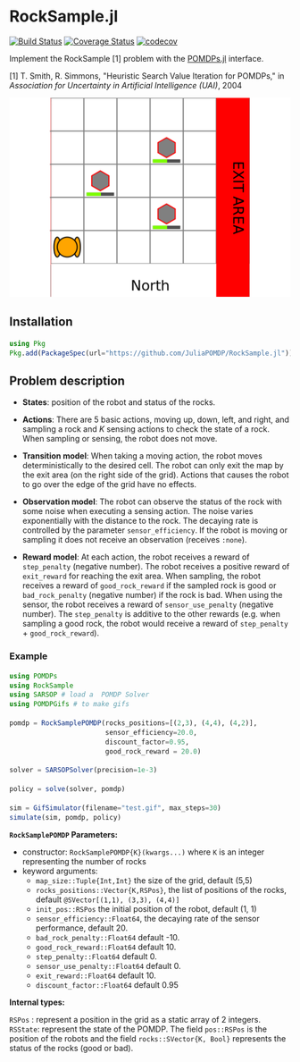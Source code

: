 # RockSample.jl 

[![Build Status](https://travis-ci.org/JuliaPOMDP/RockSample.jl.svg?branch=master)](https://travis-ci.org/JuliaPOMDP/RockSample.jl)
[![Coverage Status](https://coveralls.io/repos/github/JuliaPOMDP/RockSample.jl/badge.svg?branch=master)](https://coveralls.io/github/JuliaPOMDP/RockSample.jl?branch=master)
[![codecov](https://codecov.io/gh/juliapomdp/RockSample.jl/branch/master/graph/badge.svg)](https://codecov.io/gh/juliapomdp/RockSample.jl)

Implement the RockSample [1] problem with the [POMDPs.jl](https://github.com/JuliaPOMDP/POMDPs.jl) interface. 

[1] T. Smith, R. Simmons, "Heuristic Search Value Iteration for POMDPs," in *Association for Uncertainty in Artificial Intelligence (UAI)*, 2004

![Rock Sample Illustration](./rocksample.gif)

## Installation

```julia
using Pkg
Pkg.add(PackageSpec(url="https://github.com/JuliaPOMDP/RockSample.jl"))
```


## Problem description


- **States**: position of the robot and status of the rocks.

- **Actions**: There are 5 basic actions, moving up, down, left, and right, and sampling a rock and $K$ sensing actions to check the state of a rock. When sampling or sensing, the robot does not move.  

- **Transition model**: When taking a moving action, the robot moves deterministically to the desired cell. The robot can only exit the map by the exit area (on the right side of the grid). Actions that causes the robot to go over the edge of the grid have no effects.

- **Observation model**: The robot can observe the status of the rock with some noise when executing a sensing action. The noise varies exponentially with the distance to the rock. The decaying rate is controlled by the parameter `sensor_efficiency`. If the robot is moving or sampling it does not receive an observation (receives `:none`).

- **Reward model**: At each action, the robot receives a reward of `step_penalty` (negative number). The robot receives a positive reward of `exit_reward` for reaching the exit area. When sampling, the robot receives a reward of `good_rock_reward` if the sampled rock is good or `bad_rock_penalty` (negative number) if the rock is bad. When using the sensor, the robot receives a reward of `sensor_use_penalty` (negative number). The `step_penalty` is additive to the other rewards (e.g. when sampling a good rock, the robot would receive a reward of `step_penalty` + `good_rock_reward`).

### Example

```julia
using POMDPs
using RockSample 
using SARSOP # load a  POMDP Solver
using POMDPGifs # to make gifs

pomdp = RockSamplePOMDP(rocks_positions=[(2,3), (4,4), (4,2)], 
                        sensor_efficiency=20.0,
                        discount_factor=0.95, 
                        good_rock_reward = 20.0)

solver = SARSOPSolver(precision=1e-3)

policy = solve(solver, pomdp)

sim = GifSimulator(filename="test.gif", max_steps=30)
simulate(sim, pomdp, policy)
```


**`RockSamplePOMDP` Parameters:** 

- constructor: `RockSamplePOMDP{K}(kwargs...)` where `K` is an integer representing the number of rocks 
- keyword arguments: 
  - `map_size::Tuple{Int,Int}` the size of the grid, default (5,5)
  - `rocks_positions::Vector{K,RSPos}`, the list of positions of the rocks, default `@SVector[(1,1), (3,3), (4,4)]`
  - `init_pos::RSPos` the initial position of the robot, default (1, 1)
  - `sensor_efficiency::Float64`, the decaying rate of the sensor performance, default 20.
  - `bad_rock_penalty::Float64` default -10.
  - `good_rock_reward::Float64` default 10.
  - `step_penalty::Float64` default 0.
  - `sensor_use_penalty::Float64` default 0.
  - `exit_reward::Float64` default 10.
  - `discount_factor::Float64` default 0.95

**Internal types:**

`RSPos` : represent a position in the grid as a static array of 2 integers.
`RSState`: represent the state of the POMDP. The field `pos::RSPos` is the position of the robots
and the field `rocks::SVector{K, Bool}` represents the status of the rocks (good or bad).

